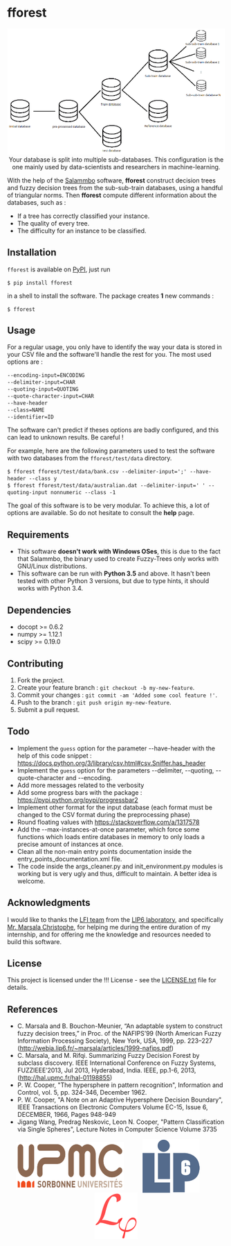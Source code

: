 # fforest
<p align="center">
    <img src="https://github.com/NicolasBi/fforest/blob/master/fforest/res/pictures/diagram_fforest.png?raw=true" alt="diagram_fforest"/>
    <br> Your database is split into multiple sub-databases. This configuration is the one mainly used by data-scientists and researchers in machine-learning.
</p>

With the help of the <a href="http://webia.lip6.fr/~marsala/Salammbo/">Salammbo</a> software, **fforest** construct decision trees and fuzzy decision trees from the sub-sub-train databases, using a handful of triangular norms.
Then **fforest** compute different information about the databases, such as :
* If a tree has correctly classified your instance.
* The quality of every tree.
* The difficulty for an instance to be classified.

## Installation
`fforest` is available on <a href="https://pypi.python.org/pypi/fforest">PyPI</a>, just run
```shell
$ pip install fforest
```
in a shell to install the software.
The package creates **1** new commands :
```shell
$ fforest
```

## Usage
For a regular usage, you only have to identify the way your data is stored in your CSV file and the software'll handle the rest for you.
The most used options are :
```shell
--encoding-input=ENCODING
--delimiter-input=CHAR
--quoting-input=QUOTING
--quote-character-input=CHAR
--have-header
--class=NAME
--identifier=ID
```
The software can't predict if theses options are badly configured, and this can lead to unknown results. Be careful !

For example, here are the following parameters used to test the software with two databases from the `fforest/test/data` directory.
```shell
$ fforest fforest/test/data/bank.csv --delimiter-input=';' --have-header --class y
$ fforest fforest/test/data/australian.dat --delimiter-input=' ' --quoting-input nonnumeric --class -1
```

The goal of this software is to be very modular. To achieve this, a lot of options are available. So do not hesitate to consult the **help** page.


## Requirements
* This software **doesn't work with Windows OSes**, this is due to the fact that Salammbo, the binary used to create Fuzzy-Trees only works with GNU/Linux distributions.
* This software can be run with **Python 3.5** and above. It hasn't been tested with other Python 3 versions, but due to type hints, it should works with Python 3.4.

## Dependencies
* docopt >= 0.6.2
* numpy >= 1.12.1
* scipy >= 0.19.0

## Contributing
1. Fork the project.
2. Create your feature branch : `git checkout -b my-new-feature`.
3. Commit your changes : `git commit -am 'Added some cool feature !'`.
4. Push to the branch  : `git push origin my-new-feature`.
5. Submit a pull request.

## Todo
* Implement the `guess` option for the parameter --have-header with the help of this code snippet : https://docs.python.org/3/library/csv.html#csv.Sniffer.has_header
* Implement the `guess` option for the parameters --delimiter, --quoting, --quote-character and --encoding.
* Add more messages related to the verbosity
* Add some progress bars with the package : https://pypi.python.org/pypi/progressbar2
* Implement other format for the input database (each format must be changed to the CSV format during the preprocessing phase)
* Round floating values with https://stackoverflow.com/a/1317578
* Add the --max-instances-at-once parameter, which force some functions which loads entire databases in memory to only loads a precise amount of instances at once.
* Clean all the non-main entry points documentation inside the entry_points_documentation.xml file.
* The code inside the args_cleaner.py and init_environment.py modules is working but is very ugly and thus, difficult to maintain. A better idea is welcome.

## Acknowledgments
I would like to thanks the <a href="http://lfi.lip6.fr/web/">LFI team</a> from the <a href="https://www.lip6.fr/">LIP6 laboratory</a>, and specifically <a href="http://webia.lip6.fr/~marsala/christophe/Accueil.html">Mr. Marsala Christophe</a>, for helping me during the entire duration of my internship, and for offering me the knowledge and resources needed to build this software.

## License
This project is licensed under the !!! License - see the [LICENSE.txt](LICENSE.txt) file for details.

## References
* C. Marsala and B. Bouchon-Meunier, “An adaptable system to construct fuzzy decision trees,” in Proc. of the NAFIPS’99 (North American Fuzzy Information Processing Society), New York, USA, 1999, pp. 223–227 (http://webia.lip6.fr/~marsala/articles/1999-nafips.pdf)
* C. Marsala, and M. Rifqi. Summarizing Fuzzy Decision Forest by subclass discovery. IEEE International Conference on Fuzzy Systems, FUZZIEEE’2013, Jul 2013, Hyderabad, India. IEEE, pp.1-6, 2013, (http://hal.upmc.fr/hal-01198855)
* P. W. Cooper, "The hypersphere in pattern recognition", Information and Control, vol. 5, pp. 324-346, December 1962.
* P. W. Cooper, "A Note on an Adaptive Hypersphere Decision Boundary", IEEE Transactions on Electronic Computers Volume EC-15, Issue 6, DECEMBER, 1966, Pages 948-949
* Jigang Wang, Predrag Neskovic, Leon N. Cooper, "Pattern Classification via Single Spheres", Lecture Notes in Computer Science Volume 3735

<p align="center">
    <img src="https://github.com/NicolasBi/fforest/blob/master/fforest/res/pictures/logo_upmc.png?raw=true" alt="logo_upmc" height="110" width="250" align="middle"/>
    &nbsp;&nbsp;&nbsp;&nbsp;&nbsp;&nbsp;&nbsp;&nbsp;&nbsp;
    <img src="https://github.com/NicolasBi/fforest/blob/master/fforest/res/pictures/logo_lip6.png?raw=true" alt="logo_lip6" align="middle"/>
    &nbsp;&nbsp;&nbsp;&nbsp;&nbsp;&nbsp;&nbsp;&nbsp;&nbsp;
    <img src="https://github.com/NicolasBi/fforest/blob/master/fforest/res/pictures/logo_lfi.png?raw=true" alt="logo_lfi" align="middle"/>
</p>
